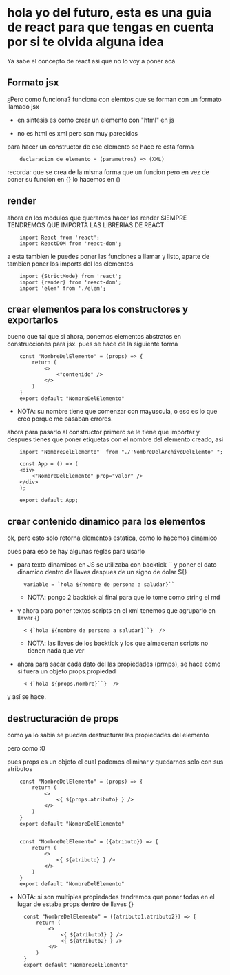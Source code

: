 # hola yo del futuro, esta es una guia de react para que tengas en cuenta por si te olvida alguna idea

Ya sabe el concepto de react asi que no lo voy a poner acá

## Formato jsx

¿Pero como funciona? funciona con elemtos que se forman con un formato llamado jsx
- en sintesis es como crear un elemento con "html" en js

- no es html es xml pero son muy parecidos

para hacer un constructor de ese elemento se hace re esta forma

        declaracion de elemento = (parametros) => (XML)

recordar que se crea de la misma forma que un funcion pero en vez de poner su funcion en {} lo hacemos en ()

## render

ahora en los modulos que queramos hacer los render SIEMPRE TENDREMOS QUE IMPORTA LAS LIBRERIAS DE REACT

        import React from 'react';
        import ReactDOM from 'react-dom';

a esta tambien le puedes poner las funciones a llamar y listo, aparte de tambien poner los imports del los elementos

        import {StrictMode} from 'react';
        import {render} from 'react-dom';
        import 'elem' from './elem';

## crear elementos para los constructores y exportarlos

bueno que tal que si ahora, ponemos elementos abstratos
en construcciones para jsx. pues se hace de la siguiente forma

        const "NombreDelElemento" = (props) => {
            return (
                <>
                    <"contenido" />
                </>
            )
        }
        export default "NombreDelElemento"

- NOTA: su nombre tiene que comenzar con mayuscula, o eso es lo que creo porque me pasaban errores.

ahora para pasarlo al constructor primero se le tiene que importar y despues tienes que poner etiquetas con el nombre del elemento creado, asi

        import "NombreDelElemento"  from "./'NombreDelArchivoDelElemto' ";

        const App = () => (
        <div>
            <"NombreDelElemento" prop="valor" />
        </div>
        );

        export default App;

## crear contenido dinamico para los elementos

ok, pero esto solo retorna elementos estatica, como lo hacemos dinamico

pues para eso se hay algunas reglas para usarlo

- para texto dinamicos en JS se utilizaba con backtick `` y poner el dato dinamico dentro de llaves despues de un signo de dolar ${}

        variable = `hola ${nombre de persona a saludar}``

    - NOTA: pongo 2 backtick al final para que lo tome como string el md

- y ahora para poner textos scripts en el xml tenemos que agruparlo en llaver {}

        < {`hola ${nombre de persona a saludar}``}  />

    - NOTA: las llaves de los backtick y los que almacenan scripts no tienen nada que ver

- ahora para sacar cada dato del las propiedades (prmps), se hace como si fuera un objeto props.propiedad

        < {`hola ${props.nombre}``}  />

y así se hace.

## destructuración de props

como ya lo sabia se pueden destructurar las propiedades del elemento

pero como :0

pues props es un objeto el cual podemos eliminar y quedarnos solo con sus atributos

        const "NombreDelElemento" = (props) => {
            return (
                <>
                    <{ ${props.atributo} } />
                </>
            )
        }
        export default "NombreDelElemento"


        const "NombreDelElemento" = ({atributo}) => {
            return (
                <>
                    <{ ${atributo} } />
                </>
            )
        }
        export default "NombreDelElemento"

- NOTA: si son multiples propiedades tendremos que poner todas en el lugar de estaba props dentro de llaves {}

        const "NombreDelElemento" = ({atributo1,atributo2}) => {
            return (
                <>
                    <{ ${atributo1} } />
                    <{ ${atributo2} } />
                </>
            )
        }
        export default "NombreDelElemento"
